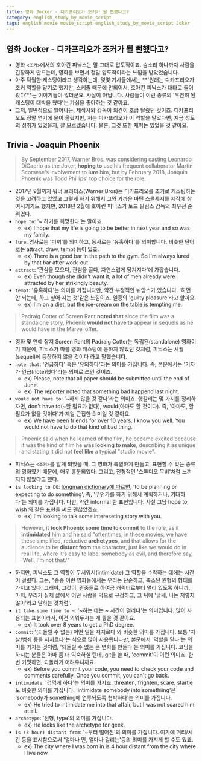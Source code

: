 ```yaml
---
title: 영화 Jocker - 디카프리오가 조커가 될 뻔했다고?
category: english_study_by_movie_script
tags: english movie movie_script english_study_by_movie_script Joker
---
```


## 영화 Jocker - 디카프리오가 조커가 될 뻔했다고?

- 영화 `<조커>`에서의 호아킨 피닉스는 말 그대로 압도적이죠. 숨소리 하나까지 사람을 긴장하게 만드는데, 영화를 보면서 정말 압도적이라는 느낌을 받았었습니다. 
- 아주 탁월한 캐스팅이라고 생각하는데, 몇몇 기사들에서는 **'원래는 디카프리오가 조커 역할을 맡기로 했지만, 스케줄 때문에 안되어서, 호아킨 피닉스가 대타로 들어왔다'**는 이야기들이 많더군요. 사실이 아닙니다. 사람들이 이런 종류의 '우연히 된 캐스팅이 대박을 쳤다'는 가십을 좋아하는 것 같아요. 
- 그저, 일반적으로 일어나는, 제작사와 감독이 의견이 조금 달랐던 것이죠. 디카프리오도 정말 연기에 물이 올랐지만, 저는 디카프리오가 이 역할을 맡았다면, 지금 정도의 성취가 있었을지, 잘 모르겠습니다. 물론, 그것 또한 재미는 있었을 것 같아요.

## Trivia - Joaquin Phoenix

> By September 2017, Warner Bros. was considering casting Leonardo DiCaprio as the Joker, **hoping to** use his frequent collaborator Martin Scorsese's involvement to **lure** him, but by February 2018, Joaquin Phoenix was Todd Phillips' top choice for the role. 

- 2017년 9월까지 워너 브라더스(Warner Bros)는 디카프리오를 조커로 캐스팅하는 것을 고려하고 있었고 그렇게 하기 위해서 그와 가까운 마틴 스콜세지를 제작에 참여시키기도 했지만, 2018년 2월에 호아킨 피닉스가 토드 필림스 감독의 최우선 순위였다.
- `hope to`: '~ 하기를 희망한다'는 말이죠. 
  - ex) I hope that my life is going to be better in next year and so was my family.
- `lure`: 명사로는 '미끼'를 의미하고, 동사로는 '유혹하다'를 의미합니다. 비슷한 단어로는 attract, draw, tempt 등이 있죠. 
  - ex) There is a good bar in the path to the gym. So I'm always lured by that bar after work-out. 
- `attract`: '관심을 모으다, 관심을 끌다, 자연스럽게 당겨지다'에 가깝습니다. 
  - ex) Even though she didn't want it, a lot of men already were attracted by her strikingly beauty.
- `tempt`: '유혹하다'는 의미를 가집니다만, 약간 부정적인 뉘앙스가 있습니다. '하면 안 되는데, 하고 싶어 지는 것'같은 느낌이죠. 일종의 'guilty pleasure'라고 할까요. 
  - ex) I'm on a diet, but the ice-cream on the table is tempting me.

> Padraig Cotter of Screen Rant **noted that** since the film was a standalone story, Phoenix **would not have to** appear in sequels as he would have in the Marvel offer. 

- 영화 및 연예 잡지 Screen Rant의 Padraig Cotter는 독립된(standalone) 영화이기 때문에, 피닉스가 마블 영화 캐스팅에 응하지 않았던 것처럼, 피닉스는 시퀄(sequel)에 등장하지 않을 것이다 라고 말했습니다. 
- `note that`: '언급하다' 혹은 '유의하다'라는 의미를 가집니다. 즉, 본문에서는 '기자가 언급(note)했다'라는 의미로 쓰인 것이죠. 
  - ex) Please, note that all paper should be submitted until the end of June.
  - ex) The reporter noted that something bad happend last night.
- `would not have to`: '~하지 않을 것 같다'라는 의미죠. 헷갈리는 몇 가지를 정리하자면, don't have to(~할 필요가 없다), would(아마도 할 것이다). 즉, '아마도, 할 필요가 없을 것이다'가 제일 근접한 의미일 것 같아요. 
  - ex) We have been friends for over 10 years. I know you well. You would not have to do that kind of bad thing.

> Phoenix said when he learned of the film, he became excited because it was the kind of film he **was looking to make**, describing it as unique and stating it did not **feel like** a typical "studio movie". 

- 피닉스는 `<조커>`를 알게 되었을 때, 그 영화가 특별하게 만들고, 표현할 수 있는 종류의 영화였기 때문에, 매우 흥분되었다. 그리고, 전형적인 '스튜디오 무비'처럼 느껴지지 않았다고 했다.
- `is looking to DO`: [longman dictionary에 따르면](https://www.ldoceonline.com/ko/dictionary/be-looking-to-do-something), 'to be planning or expecting to do something', 즉, '무언가를 하기 위해서 계획하거나, 기대하다'는 의미를 가집니다. 다만, 약간 informal 한 표현입니다. 사실 그냥 hope to, wish 와 같은 표현을 써도 괜찮았겠죠.
  - ex) I'm looking to talk some intereseting story with you.

> However, it **took Phoenix some time to commit** to the role, as it **intimidated** him and he said "oftentimes, in these movies, we have these simplified, reductive **archetypes**, and that allows for the audience to be **distant from** the character, just like we would do in real life, where it's easy to label somebody as evil, and therefore say, 'Well, I'm not that.'"

- 하지만, 피닉스도 그 역할이 무서워서(intimidate) 그 역할을 수락하는 데에는 시간이 걸렸다. 그는, "종종 이런 영화들에서는 우리는 단순하고, 축소된 원형의 형태를 가지고 있다. 그래야, 그것이, 관중들로 하여금 캐릭터로부터 멀리 있도록 하니까. 마치, 우리가 실제 삶에서 어떤 사람을 악으로 규정하고, 그 뒤에 '글쎄, 나는 저렇지 않아'라고 말하는 것처럼'.
- `it take some time to ~`: '~하는 데는 ~ 시간이 걸리다'는 의미입니다. 많이 사용되는 표현이라서, 이건 외워두시는 게 좋을 것 같아요. 
  - ex) It took over 8 years to get a PhD degree. 
- `commit`: '(되돌릴 수 없는) 어떤 일을 저지르다'와 비슷한 의미를 가집니다. 보통 '자살/범죄 등을 저지르다'는 식으로 많이 사용됩니다만, 본문에서 '역할을 맡다'는 의미를 가지는 것처럼, '되돌릴 수 없는 큰 변화를 만들다'는 의미를 가집니다. 코딩을 하시는 분들은 아마 좀 더 익숙하실 텐데, git을 쓸 때, 'commit'이 이런 의미죠. 한번 커밋하면, 되돌리기 어려우니까요. 
  - ex) Before you commit your code, you need to check your code and comments carefully. Once you commit, you can't go back.
- `intimidate`: '겁먹게 하다'는 의미를 가지죠. threaten, frighten, scare, startle 도 비슷한 의미를 가집니다. 'intimidate somebody into somethiing'은 'somebody가 something에 연루되도록 협박하다'는 의미를 가집니다.
  - ex) He tried to intimidate me into that affair, but I was not scared him at all. 
- `archetype`: '전형, type'의 의미를 가집니다. 
  - ex) He looks like the archetype for geek.
- `is (3 hour) distant from`: '~부터 떨어진'의 의미를 가집니다. 여기에 거리/시간 등을 표시함으로써 '얼마나 먼, 얼마나 걸리는'등의 의미를 가지게 할 수도 있죠. 
  - ex) The city where I was born in is 4 hour distant from the city where I live now.
